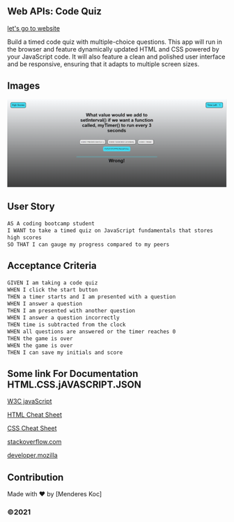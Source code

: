 
## Web APIs: Code Quiz
[let's go to website](https://mendereskoc.github.io/Quiz-app//)

 Build a timed code quiz with multiple-choice questions. This app will run in the browser and feature dynamically updated HTML and CSS powered by your JavaScript code. It will also feature a clean and polished user interface and be responsive, ensuring that it adapts to multiple screen sizes.


## Images

![ScreenShot](/assets/images/screenshot.png)

## User Story

```
AS A coding bootcamp student
I WANT to take a timed quiz on JavaScript fundamentals that stores high scores
SO THAT I can gauge my progress compared to my peers
```

## Acceptance Criteria

```
GIVEN I am taking a code quiz
WHEN I click the start button
THEN a timer starts and I am presented with a question
WHEN I answer a question
THEN I am presented with another question
WHEN I answer a question incorrectly
THEN time is subtracted from the clock
WHEN all questions are answered or the timer reaches 0
THEN the game is over
WHEN the game is over
THEN I can save my initials and score

```
## Some link For Documentation HTML.CSS.jAVASCRIPT.JSON

[W3C javaScript](https://www.w3schools.com/js/js_loop_for.asp)

[HTML Cheat Sheet](https://websitesetup.org/wp-content/uploads/2019/10/WSU-HTML-Cheat-Sheet.pdf)

[CSS Cheat Sheet](https://websitesetup.org/wp-content/uploads/2016/10/wsu-css-cheat-sheet.pdf)

[stackoverflow.com](https://stackoverflow.com/questions/3144711/find-the-time-left-in-a-settimeout)

[developer.mozilla](https://developer.mozilla.org/en-US/docs/Web/API/setTimeout)

## Contribution
Made with ❤️ by [Menderes Koc]

### ©️2021 